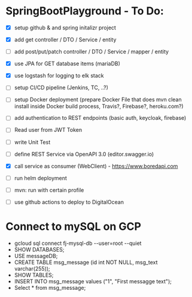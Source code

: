 # SpringBootPlayground - To Do:
- [x] setup github & and spring initalizr project
- [x] add get controller / DTO / Service / entity
- [ ] add post/put/patch controller / DTO / Service / mapper / entity
- [x] use JPA for GET database items (mariaDB)
- [x] use logstash for logging to elk stack
- [ ] setup CI/CD pipeline (Jenkins, TC, ..?)
- [ ] setup Docker deployment (prepare Docker File that does mvn clean install inside Docker build process, Travis?, Firebase?, heroku.com?)
- [ ] add authentication to REST endpoints (basic auth, keycloak, firebase)
- [ ] Read user from JWT Token
- [ ] write Unit Test
- [ ] define REST Service via OpenAPI 3.0 (editor.swagger.io)
- [x] call service as consumer (WebClient) - https://www.boredapi.com
- [ ] run helm deployment
- [ ] mvn: run with certain profile
- [ ] use github actions to deploy to DigitalOcean


# Connect to mySQL on GCP
- gcloud sql connect fj-mysql-db --user=root --quiet
- SHOW DATABASES;
- USE messageDB;
- CREATE TABLE msg_message (id int NOT NULL, msg_text varchar(255));
- SHOW TABLES;
- INSERT INTO msg_message values ("1", "First messagge text");
- Select * from msg_message;

